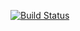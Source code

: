 [![Build Status](http://drone.onitato.com/github.com/rack-roles/glusterfs/status.svg?branch=master)](http://drone.onitato.com/github.com/rack-roles/glusterfs)
